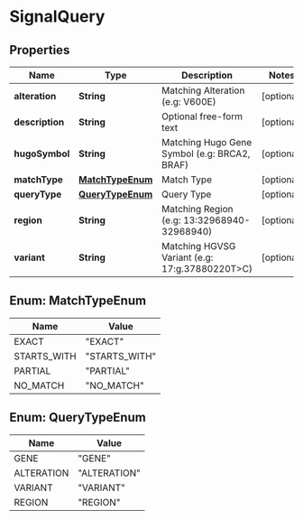 
# SignalQuery

## Properties
Name | Type | Description | Notes
------------ | ------------- | ------------- | -------------
**alteration** | **String** | Matching Alteration (e.g: V600E) |  [optional]
**description** | **String** | Optional free-form text |  [optional]
**hugoSymbol** | **String** | Matching Hugo Gene Symbol (e.g: BRCA2, BRAF) |  [optional]
**matchType** | [**MatchTypeEnum**](#MatchTypeEnum) | Match Type |  [optional]
**queryType** | [**QueryTypeEnum**](#QueryTypeEnum) | Query Type |  [optional]
**region** | **String** | Matching Region (e.g: 13:32968940-32968940) |  [optional]
**variant** | **String** | Matching HGVSG Variant (e.g: 17:g.37880220T&gt;C) |  [optional]


<a name="MatchTypeEnum"></a>
## Enum: MatchTypeEnum
Name | Value
---- | -----
EXACT | &quot;EXACT&quot;
STARTS_WITH | &quot;STARTS_WITH&quot;
PARTIAL | &quot;PARTIAL&quot;
NO_MATCH | &quot;NO_MATCH&quot;


<a name="QueryTypeEnum"></a>
## Enum: QueryTypeEnum
Name | Value
---- | -----
GENE | &quot;GENE&quot;
ALTERATION | &quot;ALTERATION&quot;
VARIANT | &quot;VARIANT&quot;
REGION | &quot;REGION&quot;



